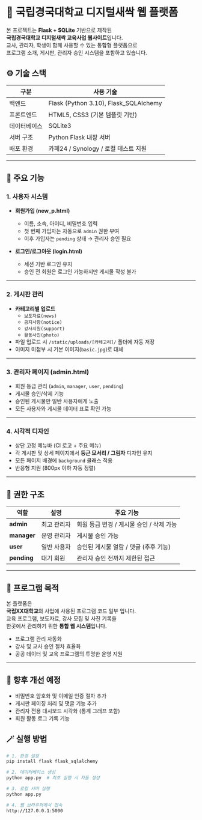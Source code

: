 # 🌱 국립경국대학교 디지털새싹 웹 플랫폼

본 프로젝트는 **Flask + SQLite** 기반으로 제작된  
**국립경국대학교 디지털새싹 교육사업 웹사이트**입니다.  
교사, 관리자, 학생이 함께 사용할 수 있는 통합형 플랫폼으로  
프로그램 소개, 게시판, 관리자 승인 시스템을 포함하고 있습니다.

## ⚙️ 기술 스택

| 구분 | 사용 기술 |
|------|------------|
| 백엔드 | Flask (Python 3.10), Flask_SQLAlchemy |
| 프론트엔드 | HTML5, CSS3 (기본 템플릿 기반) |
| 데이터베이스 | SQLite3 |
| 서버 구조 | Python Flask 내장 서버 |
| 배포 환경 | 카페24 / Synology / 로컬 테스트 지원 |

---

## 🧩 주요 기능

### 1. 사용자 시스템
- **회원가입 (new_p.html)**  
  - 이름, 소속, 아이디, 비밀번호 입력  
  - 첫 번째 가입자는 자동으로 `admin` 권한 부여  
  - 이후 가입자는 `pending` 상태 → 관리자 승인 필요  

- **로그인/로그아웃 (login.html)**  
  - 세션 기반 로그인 유지  
  - 승인 전 회원은 로그인 가능하지만 게시물 작성 불가  

---

### 2. 게시판 관리
- **카테고리별 업로드**  
  - `보도자료(news)`  
  - `공지사항(notice)`  
  - `강사지원(support)`  
  - `활동사진(photo)`  
- 파일 업로드 시 `/static/uploads/[카테고리]/` 폴더에 자동 저장  
- 이미지 미첨부 시 기본 이미지(`basic.jpg`)로 대체  

---

### 3. 관리자 페이지 (admin.html)
- 회원 등급 관리 (`admin`, `manager`, `user`, `pending`)
- 게시물 승인/삭제 기능
- 승인된 게시물만 일반 사용자에게 노출
- 모든 사용자와 게시물 데이터 표로 확인 가능

---

### 4. 시각적 디자인
- 상단 고정 메뉴바 (CI 로고 + 주요 메뉴)
- 각 게시판 및 상세 페이지에서 **둥근 모서리 / 그림자** 디자인 유지
- 모든 페이지 배경에 `background` 클래스 적용
- 반응형 지원 (800px 이하 자동 정렬)

---

## 🔐 권한 구조

| 역할 | 설명 | 주요 기능 |
|------|------|------------|
| **admin** | 최고 관리자 | 회원 등급 변경 / 게시물 승인 / 삭제 가능 |
| **manager** | 운영 관리자 | 게시물 승인 가능 |
| **user** | 일반 사용자 | 승인된 게시물 열람 / 댓글 (추후 기능) |
| **pending** | 대기 회원 | 관리자 승인 전까지 제한된 접근 |

---

## 🧠 프로그램 목적

본 플랫폼은  
**국립XX대학교**의 사업에 사용된 프로그램 코드 일부 입니다.  
교육 프로그램, 보도자료, 강사 모집 및 사진 기록을  
한곳에서 관리하기 위한 **통합 웹 시스템**입니다.

- 프로그램 관리 자동화  
- 강사 및 교사 승인 절차 효율화  
- 공공 데이터 및 교육 프로그램의 투명한 운영 지원

---

## 🧩 향후 개선 예정

- 비밀번호 암호화 및 이메일 인증 절차 추가  
- 게시판 페이징 처리 및 댓글 기능 추가  
- 관리자 전용 대시보드 시각화 (통계 그래프 포함)  
- 회원 활동 로그 기록 기능



## 🪄 실행 방법

```bash
# 1. 환경 설정
pip install flask flask_sqlalchemy

# 2. 데이터베이스 생성
python app.py  # 최초 실행 시 자동 생성

# 3. 로컬 서버 실행
python app.py

# 4. 웹 브라우저에서 접속
http://127.0.0.1:5000
